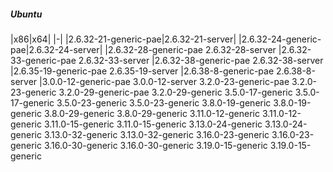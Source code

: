 ##### Ubuntu
|x86|x64|
|-|
|2.6.32-21-generic-pae|2.6.32-21-server|
|2.6.32-24-generic-pae|2.6.32-24-server|
|2.6.32-28-generic-pae	2.6.32-28-server
|2.6.32-33-generic-pae	2.6.32-33-server
|2.6.32-38-generic-pae	2.6.32-38-server
|2.6.35-19-generic-pae	2.6.35-19-server
|2.6.38-8-generic-pae	2.6.38-8-server
|3.0.0-12-generic-pae	3.0.0-12-server
3.2.0-23-generic-pae	3.2.0-23-generic
3.2.0-29-generic-pae	3.2.0-29-generic
3.5.0-17-generic	3.5.0-17-generic
3.5.0-23-generic	3.5.0-23-generic
3.8.0-19-generic	3.8.0-19-generic
3.8.0-29-generic	3.8.0-29-generic
3.11.0-12-generic	3.11.0-12-generic
3.11.0-15-generic	3.11.0-15-generic
3.13.0-24-generic	3.13.0-24-generic
3.13.0-32-generic	3.13.0-32-generic
3.16.0-23-generic	3.16.0-23-generic
3.16.0-30-generic	3.16.0-30-generic
3.19.0-15-generic	3.19.0-15-generic
